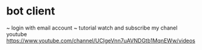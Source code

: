 # bot client
~ login with email account
~ tutorial watch and subscribe my chanel youtube https://www.youtube.com/channel/UCIgeVnn7uAVNDGtb1MqnEWw/videos
